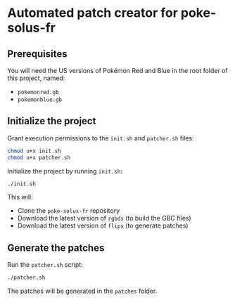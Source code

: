 # Automated patch creator for poke-solus-fr

## Prerequisites

You will need the US versions of Pokémon Red and Blue in the root folder of this project, named:

- `pokemonred.gb`
- `pokemonblue.gb`

## Initialize the project

Grant execution permissions to the `init.sh` and `patcher.sh` files:

```bash
chmod u+x init.sh
chmod u+x patcher.sh
```

Initialize the project by running `init.sh`:

```bash
./init.sh
```

This will:
- Clone the `poke-solus-fr` repository
- Download the latest version of `rgbds` (to build the GBC files)
- Download the latest version of `flips` (to generate patches)

## Generate the patches

Run the `patcher.sh` script:

```bash
./patcher.sh
```

The patches will be generated in the `patches` folder.
